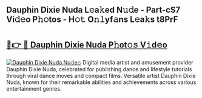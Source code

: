 ## Dauphin Dixie Nuda L𝚎a𝚔ed N𝚞𝚍e - Part-cS7 Vi𝚍𝚎o P𝚑𝚘tos - H𝚘𝚝 O𝚗𝚕yf𝚊ns L𝚎a𝚔s t8PrF

# <h2><a href="http://kf388ib.oniu.top/?m=Dauphin+Dixie+Nuda">🔗👉 🔴 Dauphin Dixie Nuda P𝚑ot𝚘𝚜 V𝚒d𝚎o</a></h2>

[![Dauphin Dixie Nuda Nu𝚍e𝚜](https://i.imgur.com/0qMVB7G.gif)](http://kf388ib.oniu.top/?m=Dauphin+Dixie+Nuda)
Digital media artist and amusement provider Dauphin Dixie Nuda, celebrated for publishing dance and lifestyle tutorials through viral dance moves and compact films. Versatile artist Dauphin Dixie Nuda, known for their remarkable abilities and achievements across various entertainment genres.  
